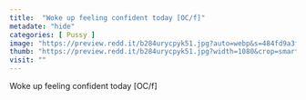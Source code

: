 ```yaml
---
title:  "Woke up feeling confident today [OC/f]"
metadate: "hide"
categories: [ Pussy ]
image: "https://preview.redd.it/b284urycpyk51.jpg?auto=webp&s=484fd9a3f8f5889ddf0f4ce62c6a120f505f597d"
thumb: "https://preview.redd.it/b284urycpyk51.jpg?width=1080&crop=smart&auto=webp&s=ea224a6ffca70f57b9b6189f414c62961f642c7a"
visit: ""
---
```

Woke up feeling confident today [OC/f]
